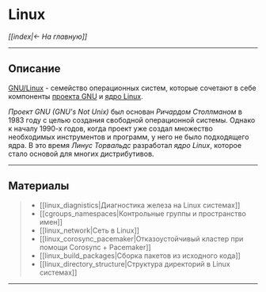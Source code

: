# Linux

*[[index|<- На главную]]*
***
## Описание

[GNU/Linux](https://ru.wikipedia.org/wiki/Linux) - семейство операционных систем, которые сочетают в себе компоненты [проекта GNU](https://ru.wikipedia.org/wiki/%D0%9F%D1%80%D0%BE%D0%B5%D0%BA%D1%82_GNU) и [ядро Linux](https://ru.wikipedia.org/wiki/%D0%AF%D0%B4%D1%80%D0%BE_Linux).

*Проект GNU (GNU's Not Unix)* был основан *Ричардом Столлманом* в 1983 году с целью создания свободной операционной системы. Однако к началу 1990-х годов, когда проект уже создал множество необходимых инструментов и программ, у него не было подходящего ядра. В это время *Линус Торвальдс* разработал *ядро Linux*, которое стало основой для многих дистрибутивов.

***
## Материалы

> - [[linux_diagnistics|Диагностика железа на Linux системах]]
> - [[cgroups_namespaces|Контрольные группы и пространство имен]]
> - [[linux_network|Сеть в Linux]]
> - [[linux_corosync_pacemaker|Отказоустойчивый кластер при помощи Corosync + Pacemaker]]
> - [[linux_build_packages|Сборка пакетов из исходного кода]]
> - [[linux_directory_structure|Структура директорий в Linux системах]]

***
